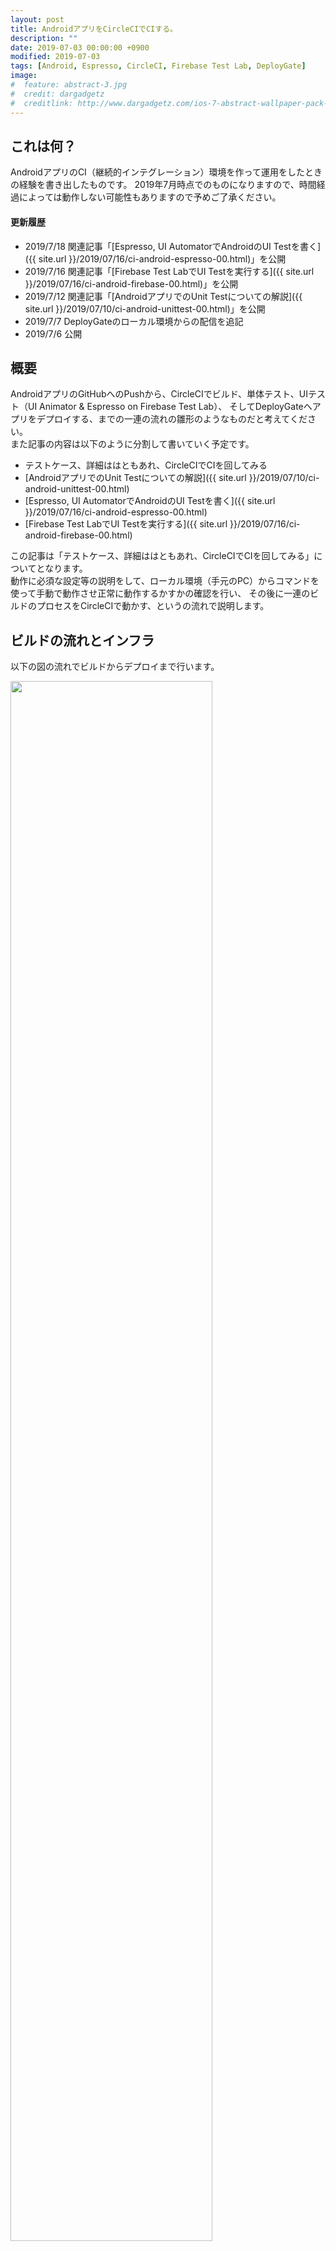 ```yaml
---
layout: post
title: AndroidアプリをCircleCIでCIする。
description: ""
date: 2019-07-03 00:00:00 +0900
modified: 2019-07-03
tags: [Android, Espresso, CircleCI, Firebase Test Lab, DeployGate]
image:
#  feature: abstract-3.jpg
#  credit: dargadgetz
#  creditlink: http://www.dargadgetz.com/ios-7-abstract-wallpaper-pack-for-iphone-5-and-ipod-touch-retina/
---
```


## これは何？
AndroidアプリのCI（継続的インテグレーション）環境を作って運用をしたときの経験を書き出したものです。
2019年7月時点でのものになりますので、時間経過によっては動作しない可能性もありますので予めご了承ください。

#### 更新履歴

- 2019/7/18 関連記事「[Espresso, UI AutomatorでAndroidのUI Testを書く]({{ site.url }}/2019/07/16/ci-android-espresso-00.html)」を公開
- 2019/7/16 関連記事「[Firebase Test LabでUI Testを実行する]({{ site.url }}/2019/07/16/ci-android-firebase-00.html)」を公開
- 2019/7/12 関連記事「[AndroidアプリでのUnit Testについての解説]({{ site.url }}/2019/07/10/ci-android-unittest-00.html)」を公開
- 2019/7/7 DeployGateのローカル環境からの配信を追記
- 2019/7/6 公開

## 概要
AndroidアプリのGitHubへのPushから、CircleCIでビルド、単体テスト、UIテスト（UI Animator & Espresso on Firebase Test Lab）、
そしてDeployGateへアプリをデプロイする、までの一連の流れの雛形のようなものだと考えてください。  
また記事の内容は以下のように分割して書いていく予定です。
- テストケース、詳細ははともあれ、CircleCIでCIを回してみる
- [AndroidアプリでのUnit Testについての解説]({{ site.url }}/2019/07/10/ci-android-unittest-00.html)
- [Espresso, UI AutomatorでAndroidのUI Testを書く]({{ site.url }}/2019/07/16/ci-android-espresso-00.html)
- [Firebase Test LabでUI Testを実行する]({{ site.url }}/2019/07/16/ci-android-firebase-00.html)

この記事は「テストケース、詳細ははともあれ、CircleCIでCIを回してみる」についてとなります。  
動作に必須な設定等の説明をして、ローカル環境（手元のPC）からコマンドを使って手動で動作させ正常に動作するかすかの確認を行い、
その後に一連のビルドのプロセスをCircleCIで動かす、というの流れで説明します。

## ビルドの流れとインフラ
以下の図の流れでビルドからデプロイまで行います。
<div class="post-image-center">
<img src="{{ site.url }}/images/2019/07/20190703-circleci_firebase_00.png" width="80%" />
</div>

1. 開発者がGitHubにコードをCommitしPushする
2. CircleCIでビルドのプロセスが開始され、Unitテストが実行される
3. UIテスト実行の為、CicleCIがFirebaseに向けてアプリ、テストケースを配信しUIテストを実行する
4. Firebase Test LabでUIテストが実行が完了したらレポートをCircleCIに配信する
5. DeployGateに向けてアプリを配信する

### 利用するインフラ
上記のプロセスを実行する為に、以下のインフラを利用します。おなじみの名前ばかりかもしれませんが・・・
- <p style="font-weight:bold;margin:0;"><a href="https://github.com">GitHub</a></p> Gitで操作するリポジトリを提供するクラウドサービス
- <p style="font-weight:bold;margin:0;"><a href="https://circleci.com/">CircleCI</a></p> CIを行ってくれるクラウドサービス
- <p style="font-weight:bold;margin:0;"><a href="https://console.firebase.google.com/">Firebase Test Lab</a></p>Google社が提供するmBaaSが提供するサービスの1つで、UIテスト（Espresso、UI Automator 2.0、XCTest）をクラウドで行うサービス
- <p style="font-weight:bold;margin:0;"><a href="https://deploygate.com/">Deploy Gate</a></p> ストア（Google Play、App Store）を通さないアプリ配布を実現するサービス（ベータテスト等に利用できる）

### 今回利用するAndroidのサンプルアプリ

#### ＞ サンプルアプリのコード
Unit Test、UI Testを行う為に強引に実装している部分があります。

- [UI Test Sample App](https://github.com/ryoyakawai/uitest_sample_android)

#### ＞ 機能の説明
サンプルアプリの機能は以下の通りです。

- 画面右下の赤色のFabをタップするとデバイスへのファイル書き込みの許可を求められる。
- デバイスへのファイル書き込みの許可の状態に関係なく、画面中央の文字列「Hello World!!」が「1」に変化する
- 更に、画面右下の赤色のFabをタップすると、タップ毎に1つづつインクリメントされた数字が表示される
- 画面右上の3点リーダをタップすると「Reset Counter」のボタンが出現し、タップするとカウンタが「0」に変化する

こんな↓動作をするアプリです。

<div class="post-image-center">
<img src="{{ site.url }}/images/2019/07/20190703-uitestsampleapp_00.png" style="border-radius:8px"/>
</div>

## サンプルアプリの実装のアーキテクチャ
サンプルアプリのアーキテクチャはMVP(Model-View-Presenter)で構成されていて、Activityは1つです。  
また今回のサンプルアプリの仕様（上記）ですと、Model（DB、API等のデータソース）が必要のないアプリになってしまいますが、
Unit Testの為、外部のREST APIへ接続を行い、データを取得しConsole出力をするロジックが無駄に実装しています。  
アーキテクチャは図にすると以下のような構成です。図内では、Classが1つのブロックになっていて、ブロックの上部に白文字はInterfaceです。
例えば、MainActivityPresenterはMainActivityPresenterContractのInterfaceで構成されたClass、
よって、MainActivityInteractorはInterfaceを規定していないClassであることを表しています。

<div class="post-image-center">
<img src="{{ site.url }}/images/2019/07/20190703-mvp-diagram-00.png" width="90%"/>
</div>

それでは、できるだけサクッとCircleCIでCIを回してみましょう。

## 事前準備：リポジトリを作成する
実際に動作させる場合は、上記のURLのコードをFork等をして自前で専用のリポジトリGitHubにご用意ください。

## <a name="aboutunittest">Unit Testについて
（関連記事「[AndroidアプリでのUnit Testについての解説]({{ site.url }}/2019/07/10/ci-android-unittest-00.html)」）  
  
[JUnit](https://junit.org/junit4/)を使ってUnit Testを実行します。AndroidでのUnit Testの定番です。
モックは[Mockito](https://site.mockito.org/)を使います。
サンプルアプリのUnit TestはPresenterとやり取りを横取りする形で行います。
上の図の **「Point for Unit Testing」** と書かれた矢印のポイントがそこです。

### Unit Testの概要
コードは[このディレクトリ](https://github.com/ryoyakawai/uitest_sample_android/tree/master/app/src/test/java/com/example/uitestsample)に配置しています。

Unit Testのスクリプトはこのファイルです。

- [MainActivityUnitTest.kt](https://github.com/ryoyakawai/uitest_sample_android/blob/master/app/src/test/java/com/example/uitestsample/MainActivityUnitTest.kt)

共通で使うであろう機能をMethod化して集めたClassがこちら。

- [unittestuitls/UnitTestUitls.kt](https://github.com/ryoyakawai/uitest_sample_android/blob/master/app/src/test/java/com/example/uitestsample/unittestuitls/UnitTestUitls.kt)

テストとしては、先程説明したModelにアプリの動作に対しては無駄に実装したREST APIへ接続するロジックを使います。
REST APIからデータを取得し、取得したデータを元に正しくViewに反映される動作をするかの確認を行うのが目的です。  
サンプルアプリの接続先REST APIは[JSONPlaceholder](https://jsonplaceholder.typicode.com/)です。接続するURLは[/comments?postId=1](https://jsonplaceholder.typicode.com/comments?postId=1)で、`postId`が同一であれば常に同じ値のJSONを返してくれます。常に同じJSONを返してくれるとはいえ、Unit Testではより確実性を高めたい、つまり、相手のサーバの状態に関係なく確実に同じJSONを取得できることを保証したいです。ですので、このUnit Testでは[Mockito](https://site.mockito.org/)を使ってJSONPlaceholderのAPIをMock（モック）することで確実に同一のJSONを受け取れるようにしています。  
<br>
テストのケースは2つです。その内容は以下の通りです。
- HTTPレスポンスコード200でJSONを正しく受け取った場合の値の確認とViewに対する動作の確認
- HTTPレスポンスコード500を受け取った場合のViewに対する動作確認
  
なお、Unit Testの書き方（お作法）、テストケース詳細は別エントリの[AndroidアプリでのUnit Testについての解説]({{ site.url }}/2019/07/10/ci-android-unittest-00.html)で説明しています。


### Unit Testをローカル環境で動作させてみる
手元で動作させてみましょう。Terminalでコードのトップに移動して以下のコマンドを実行すると、こんな出力が出てくるはずです。  

```shell
$ {{ site.url }}/gradlew :app:testDebugUnitTest;

> Task :app:testDebugUnitTest
com.example.uitestsample.MainActivityUnitTest > sampleUnit500ServerErrorTest PASSED
com.example.uitestsample.MainActivityUnitTest > sampleUnitDataFetchSuccessTest PASSED
com.example.uitestsample.MainActivityUnitTest > sampleUnit400BadRequestTest PASSED

> Task :app:testReleaseUnitTest
com.example.uitestsample.MainActivityUnitTest > sampleUnit500ServerErrorTest PASSED
com.example.uitestsample.MainActivityUnitTest > sampleUnitDataFetchSuccessTest PASSED
com.example.uitestsample.MainActivityUnitTest > sampleUnit400BadRequestTest PASSED

BUILD SUCCESSFUL in 8s
40 actionable tasks: 10 executed, 30 up-to-date
```

**「BUILD SUCCESSFUL in XXs」** が出たら **Unit TestはテストケースをすべてSuccessで終了した** という意味になります。また、ここでWarning等のメッセージが出た場合、できる限り修正してメッセージが表示されないようにすることをオススメします。  
これでUnit Testの準備は完了です。

## UI Testについて
[Espresso](https://developer.android.com/training/testing/espresso)、[UI Automator](https://developer.android.com/training/testing/ui-automator)を使っています。それぞれの特徴は以下の通りです。

<div class="post-image-center">
<img src="{{ site.url }}/images/2019/07/20190703-uitesttool_00.png" width="50%"/>
</div>

#### Espresso
「to write concise, beautiful, and reliable Android UI tests」と公式サイトには説明されています。特定のアプリのUIに対してのスクリプトで動作をさせることを可能にするテストフレームワークです。単一のアプリの操作を自動化する場合に使うとよいでしょう。Google社が開発していますので、Anroidの公式のテストツールと言ってよいでしょう。

#### UI Automator
「suitable for cross-app functional UI testing across system and installed apps.」と公式サイトに説明されている通りで、Espressoと比べると、よりAndroidのOSに近い側に位置しているテストフレームワークで、複数アプリを行き来するよう動作をスクリプトで定義することの可能です。Espressoとは違い、複数のアプリの操作を自動化する場合に使うとよいでしょう。こちらもEspressoと同じくGoogle社が開発していますので、Anroidの公式のテストツールと言ってよいでしょう。

### UI Testの概要
コードは[このディレクトリ](https://github.com/ryoyakawai/uitest_sample_android/tree/master/app/src/androidTest/java/com/example/uitestsample)に配置しています。

UI Testのスクリプトはこのファイルです。

- [MainActivityInstrumentedTest.kt](https://github.com/ryoyakawai/uitest_sample_android/blob/master/app/src/androidTest/java/com/example/uitestsample/MainActivityInstrumentedTest.kt)

共通で使うであろう機能をMethod化して集めたClassがこちら。

- [uitestutils/UiTestUtils.kt](https://github.com/ryoyakawai/uitest_sample_android/blob/master/app/src/androidTest/java/com/example/uitestsample/uitestutils/UiTestUtils.kt)
  
テストのケースは3つです。その内容は以下の通りです。
- パッケージ名を確認する
- アプリ起動時の画面の文字列の確認をする
- アプリ起動後、各ボタンが正しく機能し、画面表示が仕様通り更新されるかを確認する
  
なお、UI Test（Espresso、UI AUtomator）の書き方（お作法）、テストケース詳細は別エントリの「[Espresso, UI Automator„ÅßAndroid„ÅÆUI Test„ÇíÊõ∏„Åè]({{ site.url }}/2019/07/16/ci-android-espresso-00.html)」で説明していますので合わせて御覧ください。

### UI Testをローカル環境で動作させてみる
手元で動作させてみましょう。Terminalのコマンドラインからコードのトップディレクトリに移動して以下のコマンドを実行すると、こんな↓が出力が出てくるはずです。  

```shell
$ ./gradlew :app:connectedAndroidTest; // ← ./gradlew cAT でもOK

> Task :app:connectedDebugAndroidTest
01:52:09 V/ddms: execute: running am get-config
01:52:09 V/ddms: execute 'am get-config' on 'emulator-5554' : EOF hit. Read: -1
01:52:09 V/ddms: execute: returning
01:52:09 D/app-debug.apk: Uploading app-debug.apk onto device 'emulator-5554'
01:52:09 D/Device: Uploading file onto device 'emulator-5554'
....
01:52:13 V/ddms: execute: running pm install -r -t "/data/local/tmp/test-services-1.0.2.apk"
01:52:13 V/ddms: execute 'pm install -r -t "/data/local/tmp/test-services-1.0.2.apk"' on 'emulator-5554' : EOF hit. Read: -1
01:52:13 V/ddms: execute: returning
01:52:13 V/ddms: execute: running rm "/data/local/tmp/test-services-1.0.2.apk"
01:52:13 V/ddms: execute 'rm "/data/local/tmp/test-services-1.0.2.apk"' on 'emulator-5554' : EOF hit. Read: -1
01:52:13 V/ddms: execute: returning
01:52:13 D/app-debug-androidTest.apk: Uploading app-debug-androidTest.apk onto device 'emulator-5554'
01:52:13 D/Device: Uploading file onto device 'emulator-5554'
....
androidx.test.internal.runner.junit3.DelegatingFilterableTestSuite > [API_27_Pixel_2(AVD) - 8.1.0] SKIPPED
01:52:20 V/InstrumentationResultParser: INSTRUMENTATION_STATUS_CODE: -3
01:52:21 V/InstrumentationResultParser: INSTRUMENTATION_STATUS: class=androidx.test.internal.runner.junit3.DelegatingTestSuite
01:52:21 V/InstrumentationResultParser: INSTRUMENTATION_STATUS: current=3
01:52:21 V/InstrumentationResultParser: INSTRUMENTATION_STATUS: id=AndroidJUnitRunner
01:52:21 V/InstrumentationResultParser: INSTRUMENTATION_STATUS: numtests=8
....
01:53:07 V/InstrumentationResultParser: Time: 48.21
01:53:07 V/InstrumentationResultParser:
01:53:07 V/InstrumentationResultParser: OK (3 tests)
....
01:53:07 V/ddms: execute: returning
01:53:07 V/ddms: execute: running pm uninstall com.example.uitestsample.test
01:53:07 V/ddms: execute 'pm uninstall com.example.uitestsample.test' on 'emulator-5554' : EOF hit. Read: -1
01:53:07 V/ddms: execute: returning
01:53:07 V/ddms: execute: running pm uninstall com.example.uitestsample
01:53:07 V/ddms: execute 'pm uninstall com.example.uitestsample' on 'emulator-5554' : EOF hit. Read: -1
01:53:07 V/ddms: execute: returning

BUILD SUCCESSFUL in 1m 1s
51 actionable tasks: 10 executed, 41 up-to-date
```

Unit Testのときと同じく、**「BUILD SUCCESSFUL in XXs」** が出たら **UI TestはテストケースをすべてSuccessで終了した** という意味になります。また、ここもUnit Testのときと同様にWarning等のメッセージが出てきたら、でいる限り修正することをオススメします。  

## Firebase Test Labでテストを行う

### <a name="aboutfirebasetestlab">Firebase Test Labとは</a>

Firebase Test LabはFirebaseがの1つのサービスとして提供されているクラウドでUI Testを行うプラットフォームです。Android(Espresso、UI Automator)、iOS(XCTest)で書かれたテストの実行に対応しています。操作は以下の2つの方法が提供されています。  
  
- [ブラウザから操作を行う](https://console.firebase.google.com/)
- Google Cloud SDKのCLIを利用してコマンドラインから[Cloud Testing API](https://console.cloud.google.com/marketplace/details/google/testing.googleapis.com?project=uitest-sample-android&folder=&organizationId=)で動作させる方法

どちらもの方法を使っても結果はブラウザ上で動作している[FirebaseのConsole](console.firebase.google.com)（下図↓）から閲覧が可能になります。

<div class="post-image-center">
<img src="{{ site.url }}/images/2019/07/20190703-console-firebasetestlab_00.png" width="80%" style="border-radius:4px;border:1px solid #eeeeee"/>
</div>

ここではGoogle Cloud SDKのCLIからCloud Testing APIを使う方法で実行します。
Google Cloud SDKのCLIから使う場合は以下の2つのAPIを有効にする必須です。必ず以下のリンクから利用するプロジェクトで有効にしてください。

- [Cloud Testing API](https://console.cloud.google.com/marketplace/details/google/testing.googleapis.com)
- [Cloud Tool Results API](https://console.cloud.google.com/marketplace/details/google/toolresults.googleapis.com)

（Firebase Test Labの設定については「[Firebase Test LabでUI Testを実行する]({{ site.url }}/2019/07/16/ci-android-firebase-00.html)」で詳しく説明しています。）


### Firebase Test Labをローカル環境で動作させてみる
[FirebaseでのProjectの設定](https://firebase.google.com/docs/test-lab)、GCPのアカウントの準備、[Google Cloud SDKのCLIは準備](https://cloud.google.com/sdk/downloads)は済んでいると仮定します。  
また既にローカルでUIテストの動作確認も済んでいますので、早速UIテストをFirebase Test Labで動かしてみます。  
（[Firebase Test LabでUI Testを実行する]({{ site.url }}/2019/07/16/ci-android-firebase-00.html)」でも詳しく説明しています。）

```shell
// Cloud Testing APIを有効にしたアカウントでログインし、CLIの向き先Projectを切替える
$ gcloud auth;
$ gcloud config set project [PROJECT ID];
```

続いて、Cloud Testing APIでUIテストを実行する為に以下をコンソールで実行します。  
環境変数で変数を指定して実行していますが、ここではテキストを入力してもOKです。
CircleCIでは環境変数で指定することが望ましいのでそれに習っています。
この記事内の他の項目でも環境変数を使う理由は同一です。

```shell
$ TIME=$(date "+%Y%m%d_%H%M");
$ BK_OBJ_NAME="[保存するバケットのディレクトリ名]/${TIME}[今回のテストを保存するディレクトリ]";
$ GOOGLE_PROJECT_ID="[PROJECT ID]";

// コマンドを改行するときは末尾のスペースを忘れずに入れてください。
$ gcloud firebase test android run \
 --type instrumentation \
 --app ./app/build/outputs/apk/debug/app-debug.apk \
 --test ./app/build/outputs/apk/androidTest/debug/app-debug-androidTest.apk \
 --test-targets "class com.example.uitestsample.MainActivityInstrumentedTest" \
 --results-dir $BK_OBJ_NAME \
 --results-bucket cloud-test-${GOOGLE_PROJECT_ID} \
 --directories-to-pull /sdcard/uitest/ \
 --device model=Pixel2,version=26,locale=en_US,orientation=portrait \
 --use-orchestrator \
 --timeout 120s;
```
  
実行開始が成功するとFirebaseのConsoleにこんな形↓で1行追加されます。
<div class="post-image-center">
<img src="{{ site.url }}/images/2019/07/20190703-firebase-begin-test_00.png" width="80%" style="border-radius:4px;border:1px solid #eeeeee"/>
</div>


テストが終了しするとこのような出力がコンソールにされます。  

```shell
Have questions, feedback, or issues? Get support by visiting:
  https://firebase.google.com/support/

Uploading [./app/build/outputs/apk/debug/app-debug.apk] to Firebase Test Lab...
Uploading [./app/build/outputs/apk/androidTest/debug/app-debug-androidTest.apk] to Firebase Test Lab...
Raw results will be stored in your GCS bucket at [https://console.developers.google.com/storage/browser/[PROJECT ID]/cloud-test-uitest-sample-android/20190705-xxxxxx02/]

Test [matrix-3dp8juo0wx533] has been created in the Google Cloud.
Firebase Test Lab will execute your instrumentation test on 1 device(s).
Creating individual test executions...done.

Test results will be streamed to [https://console.firebase.google.com/project/[PROJECT ID]/testlab/histories/bh.xxxxxxxxx/matrices/918190477175429xxxx].
16:25:19 Test is Pending
16:25:40 Starting attempt 1.
16:25:40 Test is Running
16:26:42 Started logcat recording.
16:26:42 Preparing device.
16:27:15 Logging in to Google account on device.
16:27:15 Installing apps.
16:27:28 Retrieving Pre-Test Package Stats information from the device.
16:27:28 Retrieving Performance Environment information from the device.
16:27:28 Started crash detection.
16:27:28 Started crash monitoring.
16:27:28 Started performance monitoring.
16:27:42 Started video recording.
16:27:42 Starting instrumentation test.
16:28:21 Completed instrumentation test.
16:28:34 Stopped performance monitoring.
16:28:41 Stopped crash monitoring.
16:28:47 Stopped logcat recording.
16:28:47 Retrieving Post-test Package Stats information from the device.
16:28:47 Logging out of Google account on device.
16:28:53 Done. Test time = 51 (secs)
16:28:53 Starting results processing. Attempt: 1
16:29:00 Completed results processing. Time taken = 7 (secs)
16:29:00 Test is Finished

Instrumentation testing complete.

More details are available at [https://console.firebase.google.com/project/[PROJECT ID]/testlab/histories/bh.xxxxxxxxx/matrices/918190477175429xxxx].
┌─────────┬──────────────────────────┬─────────────────────┐
│ OUTCOME │     TEST_AXIS_VALUE      │     TEST_DETAILS    │
├─────────┼──────────────────────────┼─────────────────────┤
│ Passed  │ Pixel2-26-en_US-portrait │ 3 test cases passed │
└─────────┴──────────────────────────┴─────────────────────┘
```

出力されている **GCS bucket**、**More details are availabl at** として表示されているURLにアクセスするとテスト結果が書き出されているはずです。閲覧はブラウザから可能です。

## DeployGateを準備する
[ここ](https://docs.deploygate.com/docs/quickstart#section--)を参考に、**サインアップ**、**アプリをアップロード** まで済ませましょう。

### DeployGateにローカル環境から配信してみる
#### <a name="deploygateapikey">DeplotGateのAPI keyを取得</a>
DeployGateのサイトにログインをして[https://deploygate.com/settings](https://deploygate.com/settings)の最下段に表示されています。

<div class="post-image-center">
<img src="{{ site.url }}/images/2019/07/20190703-deploygate_key_00.png" width="80%" style="border-radius:4px;border:1px solid #eeeeee"/>
</div>

これを環境変数として設定します。
ついでにユーザID（DeployGateのユーザーID）とAPKへのPathも環境変数に設定してしまいましょう。

```shell
$ DEPLOYGATE_API_KEY="[取得したAPI key]";
$ USERNAME="[DeployGateのユーザID]";
$ APK_PATH=app/build/outputs/apk/debug/app-debug.apk;
```

#### <a name="deploytodeploygate">DeployGateに配信する</a>
以下のコマンドで配信します。メッセージをリッチにするために環境変数を少々追加しています。

```shell
$ TIME=$(date "+%Y/%m/%d %H:%M");
$ COMMIT_HASH=$(git log --format="%H" -n 1 | cut -c 1-8);
$ curl -F "file=@${APK_PATH}" -F "token=${DEPLOYGATE_API_KEY}" -F "message=Build by CircleCI <${COMMIT_HASH}> (${TIME})" https://deploygate.com/api/users/${USERNAME}/apps
```

このような出力されるはずです。`"error":false`と表示されていたら配信成功です。

```shell
{"error":false,"results":{"name":"UITest Sample App","package_name":"com.example.uitestsample","labels":{},"os_name":"Android",..../secure.gravatar.com/avatar/410d1a2cc20ac9675664df7de253156b?s=218\u0026d=mm"}}}
```

DeployGateのウェブ管理コンソール（URLは`https://deploygate.com/users/[DeployGateのユーザID]/apps/[アプリのPackage名]`）では、以下のように赤四角のリストにアイテムが追加されているはずです。

<div class="post-image-center">
<img src="{{ site.url }}/images/2019/07/20190703-deploygateadminconsole_00.png" width="80%" style="border-radius:4px;border:1px solid #eeeeee"/>
</div>
<br />
ビルドのプロセスをローカル環境から手動で回すことの確認まで行いましたので、CircleCI上で動かしてみます。


## CircleCIの設定をする
[`.circleci/config.yml`](https://github.com/ryoyakawai/uitest_sample_android/blob/master/.circleci/config.yml)が設定ファイルになります。  
動作させるには環境変数として`DEPLOYGATE_API_KEY`、`GCLOUD_SERVICE_KEY`、`GOOGLE_PROJECT_ID`の設定が必須です。
それぞれの値の取得方法は以下になります。

### `DEPLOYGATE_API_KEY`
DeployGateのサイトにログインをして[https://deploygate.com/settings](https://deploygate.com/settings)の最下段に表示されています。
（上記 **<a href="#deploygateapikey">「DeplotGateのAPI keyを取得」</a>** の項目で説明しているAPI keyと同じです）

### `GOOGLE_PROJECT_ID`、`GCLOUD_SERVICE_KEY`

`GOOGLE_PROJECT_ID`はJSON形式のファイルの内容をbase64にした値です。

1. 下↓の左図のように(1)でPROJECT_IDを選択し（ここで選択した文字列が`GOOGLE_PROJECT_ID`となります）、(2)のように [IAM & admin] > [Service account] を選択してアカウントを作成します
2. 次に[IAM & admin]を表示し、下↓の右図のように先程作成したアカウントの右側の鉛筆マークをクリックして、**Firebase Test Lab Admin** を追加します
3. 再度[IAM & admin] > [Service account]を表示して、作成したアカウントの右側にある3点リーダをクリックしてJSONフォーマットのキーを作成しダウンロードします

<div class="post-image-center">
<img src="{{ site.url }}/images/2019/07/20190703-serviceaccount_00.png" width="40%" style="border-radius:4px;border:1px solid #eeeeee; margin-right: 10px"/>
<img src="{{ site.url }}/images/2019/07/20190703-serviceaccount_01.png" width="55%" style="border-radius:4px;border:1px solid #eeeeee"/>
</div>


そしてダウンロードしたJSONフォーマットのキーをbase64形式に書き出します。この文字列をCircleCIに環境変数`GCLOUD_SERVICE_KEY`として登録してください。

```bash
$ base64 -i [PATH TO JSON FILE];
```

## CicleCIに環境変数として登録
取得した3つの値を`DEPLOYGATE_API_KEY`、`GOOGLE_PROJECT_ID`、`GCLOUD_SERVICE_KEY`を以下の図のように登録します。  
対象のプロジェクトを選択し[Settings]を表示して、左ペインのメニューから[BUILD SETTINGS] > [Environment Variables]に保存します。完了すると以下の図のようになります。
画面上は指定した値の最後の4文字のみ表示された状態となります。

<div class="post-image-center">
<img src="{{ site.url }}/images/2019/07/20190703-circleci-stting_00.png" width="80%" style="border-radius:4px;border:1px solid #eeeeee"/>
</div>

## リポジトリにPushしてCircleCI上でBuildを動かす

設定は完了しましたので、準備したリポジトリのMasterブランチにコードをPushします。  
PushするとCircleCI上でBuildのプロセスが動き始めます。今後はMasterにPush、またはMergeするとBuildプロセスが走るようになります。

### 実行結果のレポートを閲覧する
ビルドの結果はCircleCIのサイトから確認することが可能です。成功すると以下のようになるでしょう。  
また、Unit Testの結果は **Artifacts** のタブから確認することが可能です。（下図）  

<div class="post-image-center">
<img src="{{ site.url }}/images/2019/07/20190703-circleci-result_00.png" width="80%" style="border-radius:4px;border:1px solid #eeeeee"/>
</div>

UI Testのも確認は可能です。Successの場合はそれでよいのですが、Failしている場合の詳細結果は下図のようにFirebaseのConsoleから確認してください。また、下図の赤丸内の **Test Result** をクリックするとその他のデータが閲覧可能となっています。

<div class="post-image-center">
<img src="{{ site.url }}/images/2019/07/20190703-firebase-access-to-gcp_00.png" width="80%" style="border-radius:4px;border:1px solid #eeeeee"/>
</div>

### DeployGateへの配信を確認
**<a href="#deploytodeploygate">「DeployGateに配信する」</a>** の項目での結果のようにリストにアイテムが追加されているはずです。

## おわりに
AndroidアプリをCircleCI上でCIする流れを説明してきました。この流れでCIを回していきます。長くなってしまいましたが、いかがでしたでしょうか？  
この流れを作るのに多くのサイトにお世話になりました。この記事をご覧になっている方々がサクっとCI環境を作成することができることで、
世界を変えるであろう素晴らしいアプリの開発に時間を注ぐことに少しでもお力になれたら嬉しいです。  
なお、今回のUI Testはネットワークアクセスに依存する部分が少なかったのですが、そうでない場合は結果が不安定になりがちですので、通信中なのか、通信は完了しているのかについての何らかの目印をつける、だったりその他の工夫が必要になります。そういったところも何らかの形で共有していきたいと思っています。  
  
それでは、引き続き詳細な解説についてもがんばって書いていきますのでよろしくお願いします。

